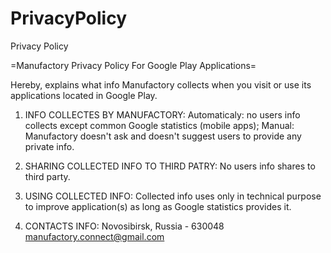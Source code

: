 # PrivacyPolicy
Privacy Policy

=Manufactory Privacy Policy For Google Play Applications=

Hereby, explains what info Manufactory collects when you visit or use its applications located in Google Play.

1. INFO COLLECTES BY MANUFACTORY:
Automaticaly: no users info collects except common Google statistics (mobile apps);
Manual: Manufactory doesn't ask and doesn't suggest users to provide any private info.

2. SHARING COLLECTED INFO TO THIRD PATRY:
No users info shares to third party.

3. USING COLLECTED INFO:
Collected info uses only in technical purpose to improve application(s) as long as Google statistics provides it.

4. CONTACTS INFO:
Novosibirsk, Russia - 630048
manufactory.connect@gmail.com
